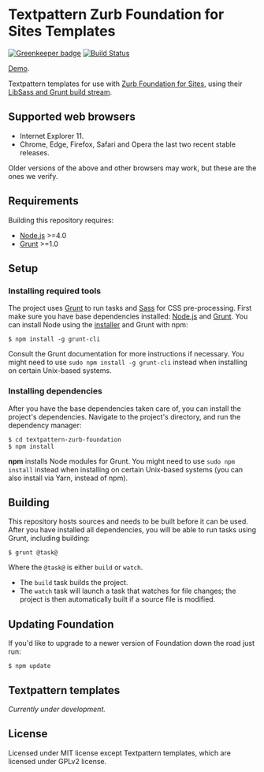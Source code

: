 # Textpattern Zurb Foundation for Sites Templates

[![Greenkeeper badge](https://badges.greenkeeper.io/philwareham/textpattern-zurb-foundation.svg)](https://greenkeeper.io/)
[![Build Status](https://img.shields.io/travis/philwareham/textpattern-zurb-foundation/master.svg)](https://travis-ci.org/philwareham/textpattern-zurb-foundation)

[Demo](http://foundation.philwareham.co.uk/).

Textpattern templates for use with [Zurb Foundation for Sites](http://foundation.zurb.com), using their [LibSass and Grunt build stream](http://foundation.zurb.com/docs/sass.html).

## Supported web browsers

* Internet Explorer 11.
* Chrome, Edge, Firefox, Safari and Opera the last two recent stable releases.

Older versions of the above and other browsers may work, but these are the ones we verify.

## Requirements

Building this repository requires:

* [Node.js](https://nodejs.org/) >=4.0
* [Grunt](https://gruntjs.com/) >=1.0

## Setup

### Installing required tools

The project uses [Grunt](https://gruntjs.com/) to run tasks and [Sass](http://sass-lang.com/) for CSS pre-processing. First make sure you have base dependencies installed: [Node.js](https://nodejs.org/) and [Grunt](https://gruntjs.com/). You can install Node using the [installer](https://nodejs.org/) and Grunt with npm:

```ShellSession
$ npm install -g grunt-cli
```

Consult the Grunt documentation for more instructions if necessary. You might need to use `sudo npm install -g grunt-cli` instead when installing on certain Unix-based systems.

### Installing dependencies

After you have the base dependencies taken care of, you can install the project's dependencies. Navigate to the project's directory, and run the dependency manager:

```ShellSession
$ cd textpattern-zurb-foundation
$ npm install
```

**npm** installs Node modules for Grunt. You might need to use `sudo npm install` instead when installing on certain Unix-based systems (you can also install via Yarn, instead of npm).

## Building

This repository hosts sources and needs to be built before it can be used. After you have installed all dependencies, you will be able to run tasks using Grunt, including building:

```ShellSession
$ grunt @task@
```

Where the `@task@` is either `build` or `watch`.

* The `build` task builds the project.
* The `watch` task will launch a task that watches for file changes; the project is then automatically built if a source file is modified.

## Updating Foundation

If you'd like to upgrade to a newer version of Foundation down the road just run:

```ShellSession
$ npm update
```

## Textpattern templates

*Currently under development.*

## License

Licensed under MIT license except Textpattern templates, which are licensed under GPLv2 license.
